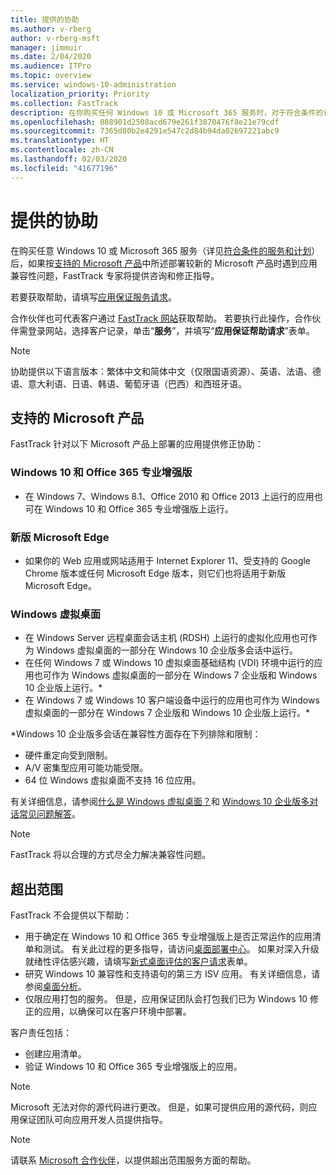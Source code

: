 ```yaml
---
title: 提供的协助
ms.author: v-rberg
author: v-rberg-msft
manager: jimmuir
ms.date: 2/04/2020
ms.audience: ITPro
ms.topic: overview
ms.service: windows-10-administration
localization_priority: Priority
ms.collection: FastTrack
description: 在你购买任何 Windows 10 或 Microsoft 365 服务时，对于符合条件的订阅，FastTrack 专家将免费提供咨询和修正指南来支持客户部署到 Windows 10 和 Office 365 专业增强版并保持最新状态。
ms.openlocfilehash: 088901d2508acd679e261f3870476f8e21e79cdf
ms.sourcegitcommit: 7365d80b2e4291e547c2d84b94da02697221abc9
ms.translationtype: HT
ms.contentlocale: zh-CN
ms.lasthandoff: 02/03/2020
ms.locfileid: "41677196"
---
```

# <a name="assistance-offered"></a>提供的协助  

在购买任意 Windows 10 或 Microsoft 365 服务（详见[符合条件的服务和计划](M365-eligible-services-and-plans.md)）后，如果按[支持的 Microsoft 产品](#supported-microsoft-products)中所述部署较新的 Microsoft 产品时遇到应用兼容性问题，FastTrack 专家将提供咨询和修正指导。

若要获取帮助，请填写[应用保证服务请求](https://go.microsoft.com/fwlink/?linkid=2022721)。

合作伙伴也可代表客户通过 [FastTrack 网站](https://go.microsoft.com/fwlink/?linkid=780698)获取帮助。 若要执行此操作，合作伙伴需登录网站，选择客户记录，单击“**服务**”，并填写“**应用保证帮助请求**”表单。

> [!NOTE]
> 协助提供以下语言版本：繁体中文和简体中文（仅限国语资源）、英语、法语、德语、意大利语、日语、韩语、葡萄牙语（巴西）和西班牙语。 

## <a name="supported-microsoft-products"></a>支持的 Microsoft 产品

FastTrack 针对以下 Microsoft 产品上部署的应用提供修正协助：

### <a name="windows-10-and-office-365-proplus"></a>Windows 10 和 Office 365 专业增强版

- 在 Windows 7、Windows 8.1、Office 2010 和 Office 2013 上运行的应用也可在 Windows 10 和 Office 365 专业增强版上运行。

### <a name="the-new-microsoft-edge"></a>新版 Microsoft Edge

- 如果你的 Web 应用或网站适用于 Internet Explorer 11、受支持的 Google Chrome 版本或任何 Microsoft Edge 版本，则它们也将适用于新版 Microsoft Edge。

### <a name="windows-virtual-desktop"></a>Windows 虚拟桌面

- 在 Windows Server 远程桌面会话主机 (RDSH) 上运行的虚拟化应用也可作为 Windows 虚拟桌面的一部分在 Windows 10 企业版多会话中运行。
- 在任何 Windows 7 或 Windows 10 虚拟桌面基础结构 (VDI) 环境中运行的应用也可作为 Windows 虚拟桌面的一部分在 Windows 7 企业版和 Windows 10 企业版上运行。*
- 在 Windows 7 或 Windows 10 客户端设备中运行的应用也可作为 Windows 虚拟桌面的一部分在 Windows 7 企业版和 Windows 10 企业版上运行。\*

\*Windows 10 企业版多会话在兼容性方面存在下列排除和限制：
- 硬件重定向受到限制。
- A/V 密集型应用可能功能受限。
- 64 位 Windows 虚拟桌面不支持 16 位应用。

有关详细信息，请参阅[什么是 Windows 虚拟桌面？](https://docs.microsoft.com/azure/virtual-desktop/overview)和 [Windows 10 企业版多对话常见问题解答](https://docs.microsoft.com/azure/virtual-desktop/windows-10-multisession-faq)。

> [!NOTE]
> FastTrack 将以合理的方式尽全力解决兼容性问题。 

## <a name="out-of-scope"></a>超出范围

FastTrack 不会提供以下帮助：
- 用于确定在 Windows 10 和 Office 365 专业增强版上是否正常运作的应用清单和测试。 有关此过程的更多指导，请访问[桌面部署中心](https://go.microsoft.com/fwlink/?linkid=2080140)。 如果对深入升级就绪性评估感兴趣，请填写[新式桌面评估的客户请求](https://go.microsoft.com/fwlink/?linkid=2053818)表单。
- 研究 Windows 10 兼容性和支持语句的第三方 ISV 应用。 有关详细信息，请参阅[桌面分析](https://docs.microsoft.com/sccm/desktop-analytics/overview)。
- 仅限应用打包的服务。 但是，应用保证团队会打包我们已为 Windows 10 修正的应用，以确保可以在客户环境中部署。

客户责任包括：
- 创建应用清单。
- 验证 Windows 10 和 Office 365 专业增强版上的应用。

> [!NOTE]
> Microsoft 无法对你的源代码进行更改。 但是，如果可提供应用的源代码，则应用保证团队可向应用开发人员提供指导。

> [!NOTE]
> 请联系 [Microsoft 合作伙伴](https://go.microsoft.com/fwlink/?linkid=2080150)，以提供超出范围服务方面的帮助。
